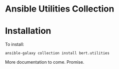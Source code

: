 # Ansible Utilities Collection

# Installation

To install:

`ansible-galaxy collection install bert.utilities`

More documentation to come. Promise.